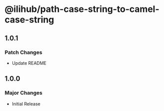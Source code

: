 # @ilihub/path-case-string-to-camel-case-string

## 1.0.1

### Patch Changes

- Update README

## 1.0.0

### Major Changes

- Initial Release
